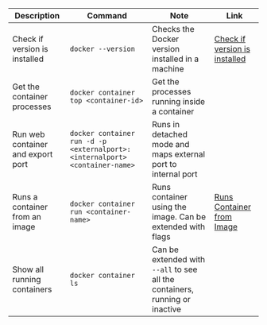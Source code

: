 | Description                       | Command                                                                     | Note                                                                        | Link                               |
| --------------------------------- | --------------------------------------------------------------------------- | --------------------------------------------------------------------------- | ---------------------------------- |
| Check if version is installed     | `docker --version`                                                          | Checks the Docker version installed in a machine                            | [Check if version is installed](#) |
| Get the container processes       | `docker container top <container-id>`                                       | Get the processes running inside a container                                |                                    |
| Run web container and export port | `docker container run -d -p <externalport>:<internalport> <container-name>` | Runs in detached mode and maps external port to internal port               |                                    |
| Runs a container from an image    | `docker container run <container-name>`                                     | Runs container using the image. Can be extended with flags                  | [Runs Container from Image](#)     |
| Show all running containers       | `docker container ls`                                                       | Can be extended with `--all` to see all the containers, running or inactive |                                    |
